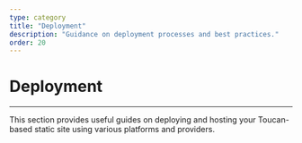 ```yaml
---
type: category
title: "Deployment"
description: "Guidance on deployment processes and best practices."
order: 20
---
```


# Deployment
---
This section provides useful guides on deploying and hosting your Toucan-based static site using various platforms and providers.
